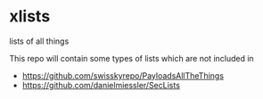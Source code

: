 # xlists

lists of all things


This repo will contain some types of lists which are not included in 

+ https://github.com/swisskyrepo/PayloadsAllTheThings 
+ https://github.com/danielmiessler/SecLists
